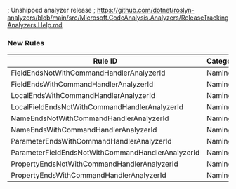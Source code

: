 ﻿; Unshipped analyzer release
; https://github.com/dotnet/roslyn-analyzers/blob/main/src/Microsoft.CodeAnalysis.Analyzers/ReleaseTrackingAnalyzers.Help.md

### New Rules

Rule ID | Category | Severity | Notes
--------|----------|----------|-------
FieldEndsNotWithCommandHandlerAnalyzerId | Naming | Error | CommandHandlerAnalyzer
FieldEndsWithCommandHandlerAnalyzerId | Naming | Error | CommandHandlerAnalyzer
LocalEndsWithCommandHandlerAnalyzerId | Naming | Error | CommandHandlerAnalyzer
LocalFieldEndsNotWithCommandHandlerAnalyzerId | Naming | Error | CommandHandlerAnalyzer
NameEndsNotWithCommandHandlerAnalyzerId | Naming | Error | CommandHandlerAnalyzer
NameEndsWithCommandHandlerAnalyzerId | Naming | Error | CommandHandlerAnalyzer
ParameterEndsWithCommandHandlerAnalyzerId | Naming | Error | CommandHandlerAnalyzer
ParameterFieldEndsNotWithCommandHandlerAnalyzerId | Naming | Error | CommandHandlerAnalyzer
PropertyEndsNotWithCommandHandlerAnalyzerId | Naming | Error | CommandHandlerAnalyzer
PropertyEndsWithCommandHandlerAnalyzerId | Naming | Error | CommandHandlerAnalyzer
